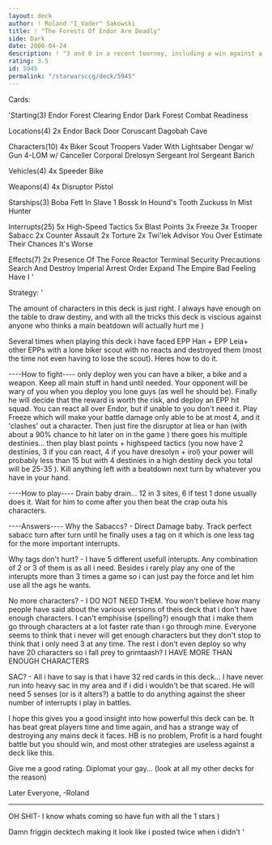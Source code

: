 ```yaml
---
layout: deck
author: ! Roland "I_Vader" Sakowski
title: ! "The Forests Of Endor Are Deadly"
side: Dark
date: 2000-04-24
description: ! "3 and 0 in a recent tourney, including a win against a Profit dck that got 2nd in the recent Provincials (played by a 1900+ player)."
rating: 3.5
id: 5945
permalink: "/starwarsccg/deck/5945"
---
```

Cards: 

'Starting(3)
Endor Forest Clearing
Endor Dark Forest
Combat Readiness

Locations(4)
2x Endor Back Door
Coruscant
Dagobah Cave

Characters(10)
4x Biker Scout Troopers
Vader With Lightsaber
Dengar w/ Gun
4-LOM w/ Canceller
Corporal Drelosyn
Sergeant Irol
Sergeant Barich

Vehicles(4)
4x Speeder Bike

Weapons(4)
4x Disruptor Pistol

Starships(3)
Boba Fett In Slave 1
Bossk In Hound's Tooth
Zuckuss In Mist Hunter

Interrupts(25)
5x High-Speed Tactics
5x Blast Points
3x Freeze
3x Trooper Sabacc
2x Counter Assault
2x Torture
2x Twi'lek Advisor
You Over Estimate Their Chances
It's Worse

Effects(7)
2x Presence Of The Force
Reactor Terminal
Security Precautions
Search And Destroy
Imperial Arrest Order
Expand The Empire
Bad Feeling Have I '

Strategy: '

The amount of characters in this deck is just right. I always have enough on the table to draw destiny, and with all the tricks this deck is viscious against anyone who thinks a main beatdown will actually hurt me )

Several times when playing this deck i have faced EPP Han + EPP Leia+ other EPPs with a lone biker scout with no reacts and destroyed them (most the time not even having to lose the scout). Heres how to do it.

----How to fight----
only deploy wen you can have a biker, a bike and a weapon. Keep all main stuff in hand until needed. Your opponent will be wary of you when you deploy you lone guys (as well he should be). Finally he will decide that the reward is worth the risk, and deploy an EPP hit squad. You can react all over Endor, but if unable to you don't need it. Play Freeze which will make your battle damage only able to be at most 4, and it 'clashes' out a character. Then just fire the disruptor at liea or han (with about a 90% chance to hit later on in the game ) there goes his multiple destinies... then play blast points + highspeed tactics (you now have 2 destinies, 3 if you can react, 4 if you have dresolyn + irol) your power will probably less than 15 but with 4 destinies in a high destiny deck you total will be 25-35 ). Kill anything left with a beatdown next turn by whatever you have in your hand.

----How to play----
Drain baby drain... 12 in 3 sites, 6 if test 1 done usually does it. Wait for him to come after you then beat the crap outa his characters.

----Answers----
Why the Sabaccs? - Direct Damage baby. Track perfect sabacc turn after turn until he finally uses a tag on it which is one less tag for the more important interrupts.

Why tags don't hurt? - I have 5 different usefull interupts. Any combination of 2 or 3 of them is as all i need. Besides i rarely play any one of the interupts more than 3 times a game so i can just pay the force and let him use all the ags he wants.

No more characters? - I DO NOT NEED THEM. You won't believe how many people have said about the various versions of theis deck that i don't have enough characters. I can't emphisise (spelling?) enough that i make them go through characters at a lot faster rate than i go through mine. Everyone seems to think that i never will get enough characters but they don't stop to think that i only need 3 at any time. The rest i don't even deploy so why have 20 characters so i fall prey to grimtaash? I HAVE MORE THAN ENOUGH CHARACTERS

SAC? - All i have to say is that i have 32 red cards in this deck... I have never run into heavy sac in my area and if i did i wouldn't be that scared. He will need 5 senses (or is it alters?) a battle to do anything against the sheer number of interrupts i play in battles.

I hope this gives you a good insight into how powerful this deck can be. It has beat great players time and time again, and has a strange way of destroying any mains deck it faces. HB is no problem, Profit is a hard fought battle but you should win, and most other strategies are useless against a deck like this.

Give me a good rating.
Diplomat your gay... (look at all my other decks for the reason)

Later Everyone,
-Roland


------------------------------------------------------------
OH SHIT- I know whats coming so have fun with all the 1 stars )

Damn friggin decktech making it look like i posted twice when i didn't '
